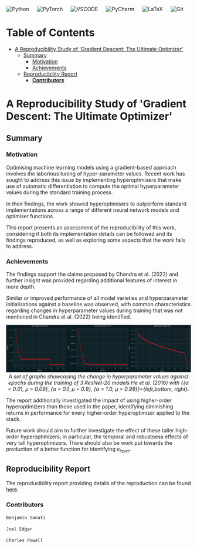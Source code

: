 ![Python](https://img.shields.io/badge/python-3670A0?style=for-the-badge&logo=python&logoColor=ffdd54) &emsp;
![PyTorch](https://img.shields.io/badge/PyTorch-%23EE4C2C.svg?style=for-the-badge&logo=PyTorch&logoColor=white) &emsp;
![VSCODE](https://img.shields.io/badge/Visual_Studio_Code-0078D4?style=for-the-badge&logo=visual%20studio%20code&logoColor=white) &emsp;
![PyCharm](https://img.shields.io/badge/pycharm-143?style=for-the-badge&logo=pycharm&logoColor=black&color=black&labelColor=green) &emsp;
![LaTeX](https://img.shields.io/badge/latex-%23008080.svg?style=for-the-badge&logo=latex&logoColor=white) &emsp;
![Git](https://img.shields.io/badge/git-%23F05033.svg?style=for-the-badge&logo=git&logoColor=white)

Table of Contents
=================

* [A Reproducibility Study of 'Gradient Descent: The Ultimate Optimizer'](#a-reproducibility-study-of-gradient-descent-the-ultimate-optimizer)
   * [Summary](#summary)
      * [Motivation](#motivation)
      * [Achievements](#achievements)
   * [Reproducibility Report](#reproducibility-report)
      * [**Contributors**](#contributors)

# A Reproducibility Study of 'Gradient Descent: The Ultimate Optimizer'

## Summary

### Motivation 

Optimising machine learning models using a gradient-based approach involves the laborious tuning of hyper-parameter values. Recent work has sought to address this issue by implementing hyperoptimisers that make use of automatic differentiation to compute the optimal hyperparameter values
during the standard training process. 

In their findings, the work showed hyperoptimisers to outperform standard implementations across a range of different neural network models and optimiser
functions. 

This report presents an assessment of the reproducibility of this work, considering if both its implementation details can be followed and its findings reproduced, as well as exploring some aspects that the work fails to address. 

### Achievements

The findings support the claims proposed by Chandra et al. (2022) and further insight was provided regarding additional features of interest in more depth.

Similar or improved performance of all model varieties and hyperparameter initialisations against a baseline was observed, with common characteristics regarding changes in hyperparameter values during training that was not mentioned in Chandra et al. (2022) being identified. 

<p align="center">
  <img src="./READMEimgs/CNN_plot.png" width="900"/>
   <em> A set of graphs showcasing the change in hyperparameter values against epochs during the training of 3 ResNet-20 models He et al. (2016) with {{α = 0.01, µ = 0.09}, {α = 0.1, µ = 0.9}, {α = 1.0, µ = 0.99}}={left,bottom, right}.</em>
</p>

The report additionally investigated the impact of using higher-order hyperoptimizers than those used in the paper,
identifying diminishing returns in performance for every higher-order hyperoptimizer applied to the stack. 

Future work should aim to further investigate the effect of these taller high-order hyperoptimizers; in particular, the
temporal and robustness effects of very tall hyperoptimizers. There should also be work put towards the production of
a better function for identifying $κ_{layer}$.


## Reproducibility Report

The reproducibility report providing details of the reproduction can be found [here](COMP6258__Reproducibility_Challenge.pdf).

### **Contributors**

``Benjamin Sanati``

``Joel Edgar``

``Charles Powell``